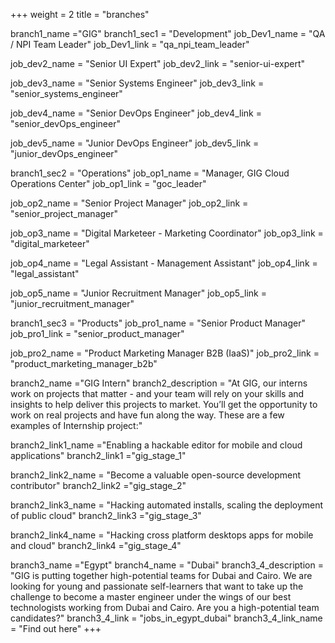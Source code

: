 +++
weight = 2
title = "branches"

branch1_name ="GIG"
branch1_sec1 = "Development"
job_Dev1_name = "QA / NPI Team Leader"
job_Dev1_link = "qa_npi_team_leader"

job_dev2_name = "Senior UI Expert"
job_dev2_link = "senior-ui-expert"

job_dev3_name = "Senior Systems Engineer"
job_dev3_link = "senior_systems_engineer"

job_dev4_name = "Senior DevOps Engineer"
job_dev4_link = "senior_devOps_engineer"

job_dev5_name = "Junior DevOps Engineer"
job_dev5_link = "junior_devOps_engineer"

branch1_sec2 = "Operations"
job_op1_name = "Manager, GIG Cloud Operations Center"
job_op1_link = "goc_leader"

job_op2_name = "Senior Project Manager"
job_op2_link = "senior_project_manager"

job_op3_name = "Digital Marketeer - Marketing Coordinator"
job_op3_link = "digital_marketeer"

job_op4_name = "Legal Assistant - Management Assistant"
job_op4_link = "legal_assistant"

job_op5_name = "Junior Recruitment Manager"
job_op5_link = "junior_recruitment_manager"

branch1_sec3 = "Products"
job_pro1_name = "Senior Product Manager"
job_pro1_link = "senior_product_manager"

job_pro2_name = "Product Marketing Manager B2B (IaaS)"
job_pro2_link = "product_marketing_manager_b2b"

branch2_name ="GIG Intern"
branch2_description = "At GIG, our interns work on projects that matter - and your team will rely on your skills and insights to help deliver this projects to market. You’ll get the opportunity to work on real projects and have fun along the way. These are a few examples of Internship project:"

branch2_link1_name ="Enabling a hackable editor for mobile and cloud applications"
branch2_link1 ="gig_stage_1"

branch2_link2_name = "Become a valuable open-source development contributor"
branch2_link2 ="gig_stage_2"

branch2_link3_name = "Hacking automated installs, scaling the deployment of public cloud"
branch2_link3 ="gig_stage_3"

branch2_link4_name = "Hacking cross platform desktops apps for mobile and cloud"
branch2_link4 ="gig_stage_4"

branch3_name ="Egypt"
branch4_name = "Dubai"
branch3_4_description = "GIG is putting together high-potential teams for Dubai and Cairo. We are looking for young and passionate self-learners that want to take up the challenge to become a master engineer under the wings of our best technologists working from Dubai and Cairo. Are you a high-potential team candidates?"
branch3_4_link = "jobs_in_egypt_dubai"
branch3_4_link_name = "Find out here"
+++
